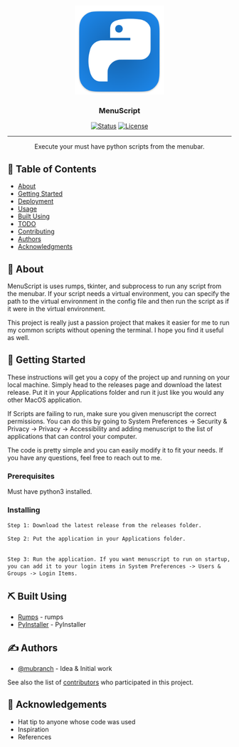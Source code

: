 <p align="center">
  <a href="" rel="noopener">
 <img width=200px height=200px src="https://raw.githubusercontent.com/mubranch/menuscript/master/menuscript/resources/imgs/icon.png" alt="Project logo"></a>
</p>

<h3 align="center">MenuScript</h3>

<div align="center">

[![Status](https://img.shields.io/badge/status-active-success.svg)]()
[![License](https://img.shields.io/badge/license-MIT-blue.svg)](/LICENSE)

</div>

---

<p align="center"> Execute your must have python scripts from the menubar.
    <br> 
</p>

## 📝 Table of Contents

- [About](#about)
- [Getting Started](#getting_started)
- [Deployment](#deployment)
- [Usage](#usage)
- [Built Using](#built_using)
- [TODO](../TODO.md)
- [Contributing](../CONTRIBUTING.md)
- [Authors](#authors)
- [Acknowledgments](#acknowledgement)

## 🧐 About <a name = "about"></a>

MenuScript is uses rumps, tkinter, and subprocess to run any script from the menubar. If your script needs a virtual environment, you can specify the path to the virtual environment in the config file and then
run the script as if it were in the virtual environment.

This project is really just a passion project that makes it easier for me to run my common scripts without opening the terminal. I hope you find it useful as well.

## 🏁 Getting Started <a name = "getting_started"></a>

These instructions will get you a copy of the project up and running on your local machine. Simply head to the releases page and download the latest release. Put it in your Applications folder and run it just like you would any other MacOS application. 

If Scripts are failing to run, make sure you given menuscript the correct permissions. You can do this by going to System Preferences -> Security & Privacy -> Privacy -> Accessibility and adding menuscript to the list of applications that can control your computer.

The code is pretty simple and you can easily modify it to fit your needs. If you have any questions, feel free to reach out to me.

### Prerequisites

Must have python3 installed.

### Installing

```
Step 1: Download the latest release from the releases folder.
```

```
Step 2: Put the application in your Applications folder.

```

```

Step 3: Run the application. If you want menuscript to run on startup, you can add it to your login items in System Preferences -> Users & Groups -> Login Items.

```

## ⛏️ Built Using <a name = "built_using"></a>

- [Rumps](https://rumps.readthedocs.io/en/latest/) - rumps
- [PyInstaller](https://pyinstaller.org/en/stable/) - PyInstaller

## ✍️ Authors <a name = "authors"></a>

- [@mubranch](https://github.com/mubranch) - Idea & Initial work

See also the list of [contributors](https://github.com/mubranch/menuscript/contributors) who participated in this project.

## 🎉 Acknowledgements <a name = "acknowledgement"></a>

- Hat tip to anyone whose code was used
- Inspiration
- References
